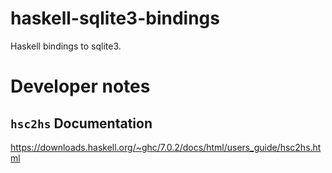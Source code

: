 # haskell-sqlite3-bindings
Haskell bindings to sqlite3.

# Developer notes

## `hsc2hs` Documentation
https://downloads.haskell.org/~ghc/7.0.2/docs/html/users_guide/hsc2hs.html
